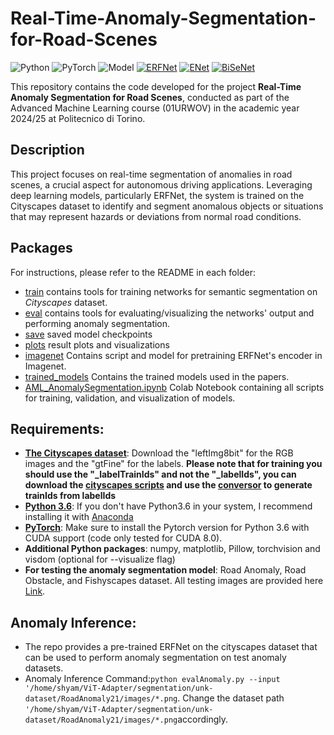# Real-Time-Anomaly-Segmentation-for-Road-Scenes
![Python](https://img.shields.io/badge/language-Python-blue.svg)
![PyTorch](https://img.shields.io/badge/framework-PyTorch-red)
![Model](https://img.shields.io/badge/model-ERFNet--ENet--BiSeNet-green)
[![ERFNet](https://img.shields.io/badge/IEEE-8063438-b31b1b.svg)](https://ieeexplore.ieee.org/document/8063438)
[![ENet](https://img.shields.io/badge/arXiv-1606.02147-b31b1b.svg)](https://arxiv.org/abs/1606.02147)
[![BiSeNet](https://img.shields.io/badge/arXiv-1808.00897-b31b1b.svg)](https://arxiv.org/abs/1808.00897)

This repository contains the code developed for the project **Real-Time Anomaly Segmentation for Road Scenes**, conducted as part of the Advanced Machine Learning course (01URWOV) in the academic year 2024/25 at Politecnico di Torino.

## Description
This project focuses on real-time segmentation of anomalies in road scenes, a crucial aspect for autonomous driving applications. Leveraging deep learning models, particularly ERFNet, the system is trained on the Cityscapes dataset to identify and segment anomalous objects or situations that may represent hazards or deviations from normal road conditions.

## Packages

For instructions, please refer to the README in each folder:

- [train](train) contains tools for training networks for semantic segmentation on *Cityscapes* dataset.
- [eval](eval) contains tools for evaluating/visualizing the networks' output and performing anomaly segmentation.
- [save](save) saved model checkpoints
- [plots](plots) result plots and visualizations
- [imagenet](imagenet) Contains script and model for pretraining ERFNet's encoder in Imagenet.
- [trained_models](trained_models) Contains the trained models used in the papers.
- [AML_AnomalySegmentation.ipynb](AML_AnomalySegmentation.ipynb) Colab Notebook containing all scripts for training, validation, and visualization of models.

## Requirements:

- [**The Cityscapes dataset**](https://www.cityscapes-dataset.com/): Download the "leftImg8bit" for the RGB images and the "gtFine" for the labels. **Please note that for training you should use the "\_labelTrainIds" and not the "\_labelIds", you can download the [cityscapes scripts](https://github.com/mcordts/cityscapesScripts) and use the [conversor](https://github.com/mcordts/cityscapesScripts/blob/master/cityscapesscripts/preparation/createTrainIdLabelImgs.py) to generate trainIds from labelIds**
- [**Python 3.6**](https://www.python.org/): If you don't have Python3.6 in your system, I recommend installing it with [Anaconda](https://www.anaconda.com/download/#linux)
- [**PyTorch**](http://pytorch.org/): Make sure to install the Pytorch version for Python 3.6 with CUDA support (code only tested for CUDA 8.0).
- **Additional Python packages**: numpy, matplotlib, Pillow, torchvision and visdom (optional for --visualize flag)
- **For testing the anomaly segmentation model**: Road Anomaly, Road Obstacle, and Fishyscapes dataset. All testing images are provided here [Link](https://drive.google.com/file/d/1r2eFANvSlcUjxcerjC8l6dRa0slowMpx/view).

## Anomaly Inference:

- The repo provides a pre-trained ERFNet on the cityscapes dataset that can be used to perform anomaly segmentation on test anomaly datasets.
- Anomaly Inference Command:`python evalAnomaly.py --input '/home/shyam/ViT-Adapter/segmentation/unk-dataset/RoadAnomaly21/images/*.png`. Change the dataset path `'/home/shyam/ViT-Adapter/segmentation/unk-dataset/RoadAnomaly21/images/*.png`accordingly.


